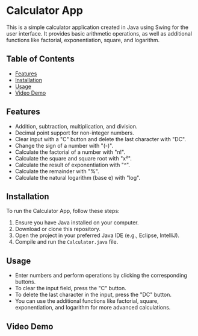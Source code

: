 # Calculator App

This is a simple calculator application created in Java using Swing for the user interface. It provides basic arithmetic operations, as well as additional functions like factorial, exponentiation, square, and logarithm.

## Table of Contents

- [Features](#features)
- [Installation](#installation)
- [Usage](#usage)
- [Video Demo](#videodemo)

## Features

- Addition, subtraction, multiplication, and division.
- Decimal point support for non-integer numbers.
- Clear input with a "C" button and delete the last character with "DC".
- Change the sign of a number with "(-)".
- Calculate the factorial of a number with "n!".
- Calculate the square and square root with "x²".
- Calculate the result of exponentiation with "^".
- Calculate the remainder with "%".
- Calculate the natural logarithm (base e) with "log".

## Installation

To run the Calculator App, follow these steps:

1. Ensure you have Java installed on your computer.
2. Download or clone this repository.
3. Open the project in your preferred Java IDE (e.g., Eclipse, IntelliJ).
4. Compile and run the `Calculator.java` file.

## Usage

- Enter numbers and perform operations by clicking the corresponding buttons.
- To clear the input field, press the "C" button.
- To delete the last character in the input, press the "DC" button.
- You can use the additional functions like factorial, square, exponentiation, and logarithm for more advanced calculations.

## Video Demo
